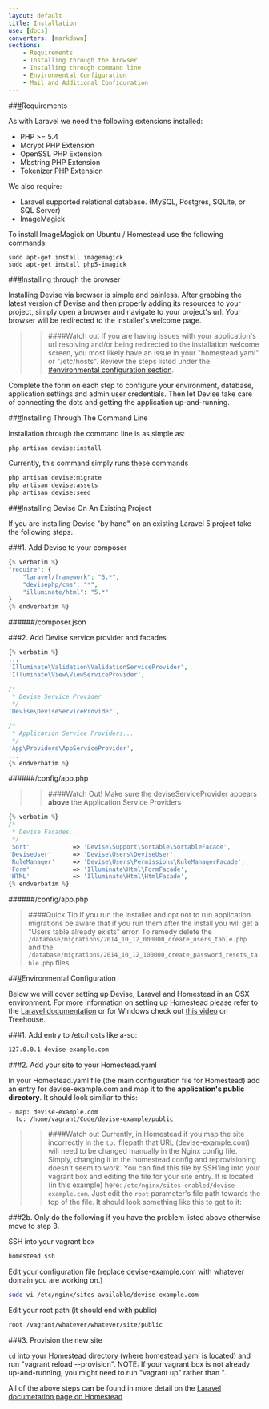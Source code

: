 ```yaml
---
layout: default
title: Installation
use: [docs]
converters: [markdown]
sections:
    - Requirements
    - Installing through the browser
    - Installing through command line
    - Environmental Configuration
    - Mail and Additional Configuration
---
```


##<a name="requirements" class="ia"></a>[#](#requirements)Requirements

As with Laravel we need the following extensions installed:

- PHP >= 5.4
- Mcrypt PHP Extension
- OpenSSL PHP Extension
- Mbstring PHP Extension
- Tokenizer PHP Extension

We also require:

- Laravel supported relational database. (MySQL, Postgres, SQLite, or SQL Server)
- ImageMagick

To install ImageMagick on Ubuntu / Homestead use the following commands:

```
sudo apt-get install imagemagick
sudo apt-get install php5-imagick
```

##<a name="installing-through-the-browser" class="ia"></a>[#](#installing-through-the-browser)Installing through the browser

Installing Devise via browser is simple and painless. After grabbing the latest version of Devise and then properly adding its resources to your project, simply open a browser and navigate to your project's url. Your browser will be redirected to the installer's welcome page.

>>####Watch out
>> If you are having issues with your application's url resolving and/or being redirected to the installation welcome screen, you most likely have an issue in your "homestead.yaml" or "/etc/hosts". Review the steps listed under the <a name="environmental-configuration" class="ia"></a>[#environmental configuration section](#environmental-configuration).

Complete the form on each step to configure your environment, database, application settings and admin user credentials. Then let Devise take care of connecting the dots and getting the application up-and-running.


##<a name="installing-through-command-line" class="ia"></a>[#](#installing-through-command-line)Installing Through The Command Line

Installation through the command line is as simple as:

```bash
php artisan devise:install
```

Currently, this command simply runs these commands

```bash
php artisan devise:migrate
php artisan devise:assets
php artisan devise:seed
```


##<a name="installing-devise-on-an-existing-project" class="ia"></a>[#](#installing-devise-on-an-existing-project)Installing Devise On An Existing Project

If you are installing Devise "by hand" on an existing Laravel 5 project take the following steps.

###1. Add Devise to your composer

```php
{% verbatim %}
"require": {
    "laravel/framework": "5.*",
    "devisephp/cms": "*",
    "illuminate/html": "5.*"
}
{% endverbatim %}
```
######/composer.json

###2. Add Devise service provider and facades

```php
{% verbatim %}
...
'Illuminate\Validation\ValidationServiceProvider',
'Illuminate\View\ViewServiceProvider',

/*
 * Devise Service Provider
 */
'Devise\DeviseServiceProvider',

/*
 * Application Service Providers...
 */
'App\Providers\AppServiceProvider',
...
{% endverbatim %}
```
######/config/app.php

>>####Watch Out!
>>Make sure the deviseServiceProvider appears **above** the Application Service Providers

```php
{% verbatim %}
/*
 * Devise Facades...
 */
'Sort'            => 'Devise\Support\Sortable\SortableFacade',
'DeviseUser'      => 'Devise\Users\DeviseUser',
'RuleManager'     => 'Devise\Users\Permissions\RuleManagerFacade',
'Form'            => 'Illuminate\Html\FormFacade',
'HTML'            => 'Illuminate\Html\HtmlFacade',
{% endverbatim %}
```
######/config/app.php

>####Quick Tip
> If you run the installer and opt not to run application migrations be aware that if you run them after the install you will get a "Users table already exists" error. To remedy delete the ```/database/migrations/2014_10_12_000000_create_users_table.php``` and the ```/database/migrations/2014_10_12_100000_create_password_resets_table.php``` files.

##<a name="environmental-configuration" class="ia"></a>[#](#environmental-configuration)Environmental Configuration

Below we will cover setting up Devise, Laravel and Homestead in an OSX environment. For more information on setting up Homestead please refer to the [Laravel documentation](http://laravel.com/docs/5.0/homestead#installation-and-setup) or for Windows check out [this video](http://blog.teamtreehouse.com/laravel-homestead-on-windows) on Treehouse.

###1. Add entry to /etc/hosts like a-so:

```bash
127.0.0.1 devise-example.com
```

###2. Add your site to your Homestead.yaml

In your Homestead.yaml file (the main configuration file for Homestead) add an entry for devise-example.com and map it to the **application's public directory**. It should look similiar to this:

```
- map: devise-example.com
  to: /home/vagrant/Code/devise-example/public
```
>>####Watch out
>> Currently, in Homestead if you map the site incorrectly in the ```to:``` filepath that URL (devise-example.com) will need to be changed manually in the Nginx config file. Simply, changing it in the homestead config and reprovisioning doesn't seem to work. You can find this file by SSH'ing into your vagrant box and editing the file for your site entry. It is located (in this example) here: ```/etc/nginx/sites-enabled/devise-example.com```. Just edit the ```root``` parameter's file path towards the top of the file. It should look something like this to get to it:

###2b. Only do the following if you have the problem listed above otherwise move to step 3.

SSH into your vagrant box

```bash
homestead ssh
```

Edit your configuration file (replace devise-example.com with whatever domain you are working on.)

```bash
sudo vi /etc/nginx/sites-available/devise-example.com
```

Edit your root path (it should end with public)

```bash
root /vagrant/whatever/whatever/site/public
```

###3. Provision the new site

```cd``` into your Homestead directory (where homestead.yaml is located) and run "vagrant reload --provision". NOTE: If your vagrant box is not already up-and-running, you might need to run "vagrant up" rather than ".

All of the above steps can be found in more detail on the [Laravel documetation page on Homestead](http://laravel.com/docs/5.0/homestead)
